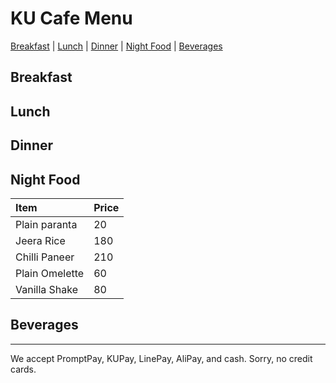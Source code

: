 # KU Cafe Menu
[Breakfast](#breakfast) | [Lunch](#lunch) | [Dinner](#dinner) | [Night Food](#night-food) | [Beverages](#beverages)

## Breakfast


## Lunch 


## Dinner


## Night Food

| Item      | Price          |
|:----------|-----------------|
| Plain paranta | 20 |
| Jeera Rice | 180 |
| Chilli Paneer | 210 |
| Plain Omelette | 60 |
| Vanilla Shake | 80 |

## Beverages



---

We accept PromptPay, KUPay, LinePay, AliPay, and cash. Sorry, no credit cards.
